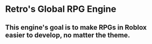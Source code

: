 # Retro's Global RPG Engine
## This engine's goal is to make RPGs in Roblox easier to develop, no matter the theme.
